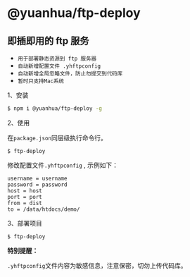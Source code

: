 # @yuanhua/ftp-deploy

## 即插即用的 ftp 服务

- `用于部署静态资源到 ftp 服务器`
- `自动新增配置文件 .yhftpconfig`
- `自动新增全局忽略文件，防止勿提交到代码库`
- `暂时只支持Mac系统`

1、安装

```bash
$ npm i @yuanhua/ftp-deploy -g
```

2、使用

在`package.json`同层级执行命令行。

```
$ ftp-deploy
```

修改配置文件`.yhftpconfig` , 示例如下：

```
username = username
password = password
host = host
port = port
from = dist
to = /data/htdocs/demo/
```

3、部署项目
```
$ ftp-deploy
```

**特别提醒：** 

`.yhftpconfig`文件内容为敏感信息，注意保密，切勿上传代码库。
